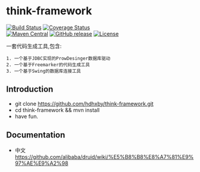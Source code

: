 # think-framework

[![Build Status](https://travis-ci.org/hdhxby/think-framework.svg?branch=develop)](https://travis-ci.org/hdhxby/think-framework)
[![Coverage Status](https://img.shields.io/codecov/c/github/alibaba/druid/master.svg)](https://codecov.io/github/alibaba/druid?branch=master&view=all#sort=coverage&dir=asc)  
[![Maven Central](https://maven-badges.herokuapp.com/maven-central/com.alibaba/druid/badge.svg)](https://maven-badges.herokuapp.com/maven-central/com.alibaba/druid/)
[![GitHub release](https://img.shields.io/github/release/alibaba/druid.svg)](https://github.com/hdhxby/think-framework/releases)
[![License](https://img.shields.io/badge/license-Apache%202-4EB1BA.svg)](https://www.apache.org/licenses/LICENSE-2.0.html)

一套代码生成工具,包含:
```
1. 一个基于JDBC实现的ProwDesinger数据库驱动
2. 一个基于Freemarker的代码生成工具
3. 一个基于Swing的数据库连接工具
```

Introduction
---

- git clone https://github.com/hdhxby/think-framework.git
- cd think-framework && mvn install
- have fun.

Documentation
---

- 中文 https://github.com/alibaba/druid/wiki/%E5%B8%B8%E8%A7%81%E9%97%AE%E9%A2%98
